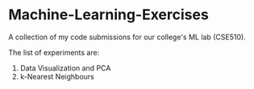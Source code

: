 # Machine-Learning-Exercises
A collection of my code submissions for our college's ML lab (CSE510).

The list of experiments are:
1. Data Visualization and PCA
2. k-Nearest Neighbours
